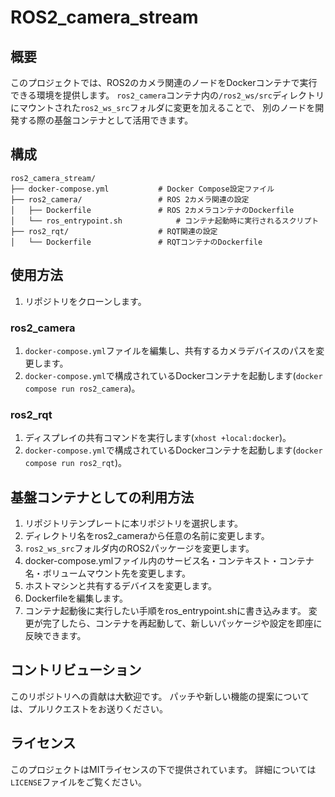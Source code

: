 # ROS2_camera_stream

## 概要
このプロジェクトでは、ROS2のカメラ関連のノードをDockerコンテナで実行できる環境を提供します。
`ros2_camera`コンテナ内の`/ros2_ws/src`ディレクトリにマウントされた`ros2_ws_src`フォルダに変更を加えることで、
別のノードを開発する際の基盤コンテナとして活用できます。

## 構成
```
ros2_camera_stream/
├── docker-compose.yml           # Docker Compose設定ファイル
├── ros2_camera/                 # ROS 2カメラ関連の設定
│   ├── Dockerfile               # ROS 2カメラコンテナのDockerfile
│   └── ros_entrypoint.sh            # コンテナ起動時に実行されるスクリプト
├── ros2_rqt/                    # RQT関連の設定
│   └── Dockerfile               # RQTコンテナのDockerfile
```

## 使用方法
1. リポジトリをクローンします。
### ros2_camera
1. `docker-compose.yml`ファイルを編集し、共有するカメラデバイスのパスを変更します。
2. `docker-compose.yml`で構成されているDockerコンテナを起動します(`docker compose run ros2_camera`)。
### ros2_rqt
1. ディスプレイの共有コマンドを実行します(`xhost +local:docker`)。
2. `docker-compose.yml`で構成されているDockerコンテナを起動します(`docker compose run ros2_rqt`)。


## 基盤コンテナとしての利用方法
1. リポジトリテンプレートに本リポジトリを選択します。
2. ディレクトリ名をros2_cameraから任意の名前に変更します。
3. `ros2_ws_src`フォルダ内のROS2パッケージを変更します。
4. docker-compose.ymlファイル内のサービス名・コンテキスト・コンテナ名・ボリュームマウント先を変更します。
5. ホストマシンと共有するデバイスを変更します。
6. Dockerfileを編集します。
7. コンテナ起動後に実行したい手順をros_entrypoint.shに書き込みます。
変更が完了したら、コンテナを再起動して、新しいパッケージや設定を即座に反映できます。

## コントリビューション
このリポジトリへの貢献は大歓迎です。
パッチや新しい機能の提案については、プルリクエストをお送りください。

## ライセンス
このプロジェクトはMITライセンスの下で提供されています。
詳細については`LICENSE`ファイルをご覧ください。

